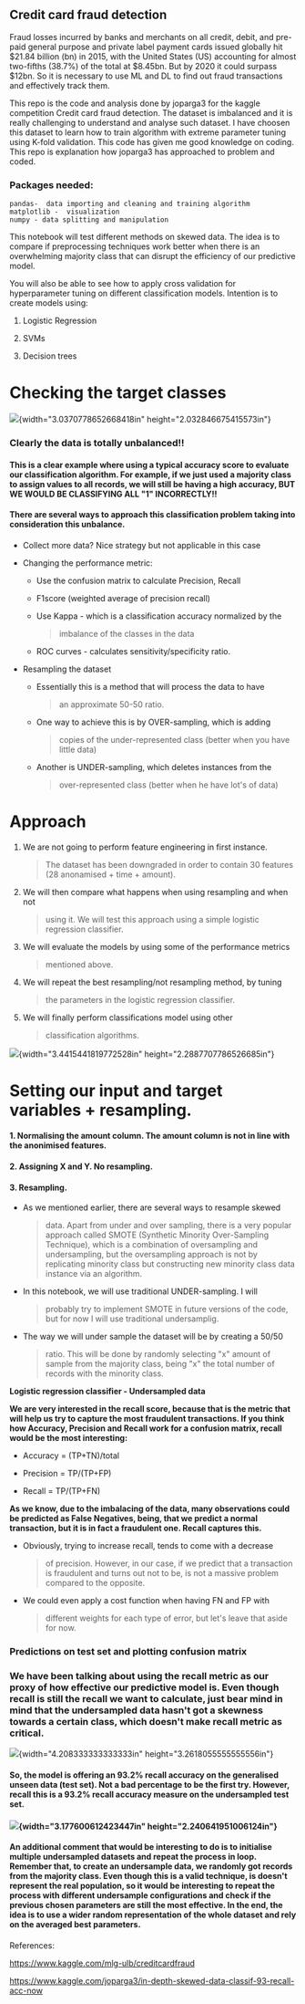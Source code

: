 ## **Credit card fraud detection**

Fraud losses incurred by banks and merchants on all credit, debit, and pre-paid general purpose and private label payment cards issued globally hit $21.84 billion (bn) in 2015, with the United States (US) accounting for almost two-fifths (38.7%) of the total at $8.45bn. But by 2020 it could surpass $12bn. So it is necessary to use ML and DL to find out fraud transactions and effectively track them.

This repo is the code and analysis done by joparga3 for the kaggle competition Credit card fraud detection. The dataset is imbalanced and it is really challenging to understand and analyse such dataset. I have choosen this dataset to learn how to train algorithm with extreme parameter tuning using K-fold validation. This code has given me good knowledge on coding. This repo is explanation how joparga3 has approached to problem and coded. 

### Packages needed:
    pandas-  data importing and cleaning and training algorithm
    matplotlib -  visualization
    numpy - data splitting and manipulation


This notebook will test different methods on skewed data. The idea is to
compare if preprocessing techniques work better when there is an
overwhelming majority class that can disrupt the efficiency of our
predictive model.

You will also be able to see how to apply cross validation for
hyperparameter tuning on different classification models. Intention is
to create models using:

1.  Logistic Regression

2.  SVMs

3.  Decision trees

Checking the target classes
===========================

![](media/image1.png){width="3.0370778652668418in"
height="2.032846675415573in"}

### Clearly the data is totally unbalanced!!

#### This is a clear example where using a typical accuracy score to evaluate our classification algorithm. For example, if we just used a majority class to assign values to all records, we will still be having a high accuracy, BUT WE WOULD BE CLASSIFYING ALL \"1\" INCORRECTLY!!

#### There are several ways to approach this classification problem taking into consideration this unbalance.

#### 

-   Collect more data? Nice strategy but not applicable in this case

-   Changing the performance metric:

    -   Use the confusion matrix to calculate Precision, Recall

    -   F1score (weighted average of precision recall)

    -   Use Kappa - which is a classification accuracy normalized by the
        > imbalance of the classes in the data

    -   ROC curves - calculates sensitivity/specificity ratio.

-   Resampling the dataset

    -   Essentially this is a method that will process the data to have
        > an approximate 50-50 ratio.

    -   One way to achieve this is by OVER-sampling, which is adding
        > copies of the under-represented class (better when you have
        > little data)

    -   Another is UNDER-sampling, which deletes instances from the
        > over-represented class (better when he have lot\'s of data)

Approach
========

1.  We are not going to perform feature engineering in first instance.
    > The dataset has been downgraded in order to contain 30 features
    > (28 anonamised + time + amount).

2.  We will then compare what happens when using resampling and when not
    > using it. We will test this approach using a simple logistic
    > regression classifier.

3.  We will evaluate the models by using some of the performance metrics
    > mentioned above.

4.  We will repeat the best resampling/not resampling method, by tuning
    > the parameters in the logistic regression classifier.

5.  We will finally perform classifications model using other
    > classification algorithms.

![](media/image2.png){width="3.4415441819772528in"
height="2.2887707786526685in"}

Setting our input and target variables + resampling.
====================================================

#### 1. Normalising the amount column. The amount column is not in line with the anonimised features.

#### 2. Assigning X and Y. No resampling.

#### 3. Resampling.

-   As we mentioned earlier, there are several ways to resample skewed
    > data. Apart from under and over sampling, there is a very popular
    > approach called SMOTE (Synthetic Minority Over-Sampling
    > Technique), which is a combination of oversampling and
    > undersampling, but the oversampling approach is not by replicating
    > minority class but constructing new minority class data instance
    > via an algorithm.

-   In this notebook, we will use traditional UNDER-sampling. I will
    > probably try to implement SMOTE in future versions of the code,
    > but for now I will use traditional undersamplig.

-   The way we will under sample the dataset will be by creating a 50/50
    > ratio. This will be done by randomly selecting \"x\" amount of
    > sample from the majority class, being \"x\" the total number of
    > records with the minority class.

**Logistic regression classifier - Undersampled data**

**We are very interested in the recall score, because that is the metric
that will help us try to capture the most fraudulent transactions. If
you think how Accuracy, Precision and Recall work for a confusion
matrix, recall would be the most interesting:**

-   Accuracy = (TP+TN)/total

-   Precision = TP/(TP+FP)

-   Recall = TP/(TP+FN)

**As we know, due to the imbalacing of the data, many observations could
be predicted as False Negatives, being, that we predict a normal
transaction, but it is in fact a fraudulent one. Recall captures this.**

-   Obviously, trying to increase recall, tends to come with a decrease
    > of precision. However, in our case, if we predict that a
    > transaction is fraudulent and turns out not to be, is not a
    > massive problem compared to the opposite.

-   We could even apply a cost function when having FN and FP with
    > different weights for each type of error, but let\'s leave that
    > aside for now.

### **Predictions on test set and plotting confusion matrix**

### 

### We have been talking about using the recall metric as our proxy of how effective our predictive model is. Even though recall is still the recall we want to calculate, just bear mind in mind that the undersampled data hasn\'t got a skewness towards a certain class, which doesn\'t make recall metric as critical.

![](media/image3.png){width="4.208333333333333in"
height="3.2618055555555556in"}

#### So, the model is offering an 93.2% recall accuracy on the generalised unseen data (test set). Not a bad percentage to be the first try. However, recall this is a 93.2% recall accuracy measure on the undersampled test set.

#### 

#### ![](media/image4.png){width="3.177600612423447in" height="2.240641951006124in"} 

#### 

#### An additional comment that would be interesting to do is to initialise multiple undersampled datasets and repeat the process in loop. Remember that, to create an undersample data, we randomly got records from the majority class. Even though this is a valid technique, is doesn\'t represent the real population, so it would be interesting to repeat the process with different undersample configurations and check if the previous chosen parameters are still the most effective. In the end, the idea is to use a wider random representation of the whole dataset and rely on the averaged best parameters. 

#### 

References:

https://www.kaggle.com/mlg-ulb/creditcardfraud

https://www.kaggle.com/joparga3/in-depth-skewed-data-classif-93-recall-acc-now
